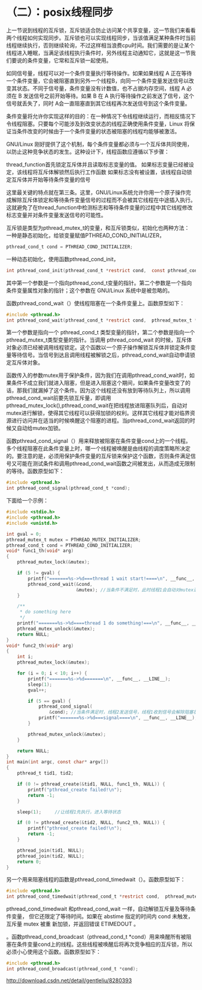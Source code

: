# （二）：posix线程同步


上一节说到线程的互斥锁，互斥锁适合防止访问某个共享变量，这一节我们来看看两个线程如何实现同步。互斥锁也可以实现线程同步，当该值满足某种条件时当前线程继续执行，否则继续轮询，不过这样相当浪费cpu时间。我们需要的是让某个线程进入睡眠，当满足该线程执行条件时，另外线程主动通知它，这就是这一节我们要说的条件变量，它常和互斥锁一起使用。

如同信号量，线程可以对一个条件变量执行等待操作。如果如果线程 A 正在等待一个条件变量，它会被阻塞直到另外一个线程B，向同一个条件变量发送信号以改变其状态。不同于信号量，条件变量没有计数值，也不占据内存空间，线程 A 必须在 B 发送信号之前开始等待。如果 B 在 A 执行等待操作之前发送了信号，这个信号就丢失了，同时 A会一直阻塞直到其它线程再次发送信号到这个条件变量。

条件变量将允许你实现这样的目的：在一种情况下令线程继续运行，而相反情况下令线程阻塞。只要每个可能涉及到改变状态的线程正确使用条件变量，Linux 将保证当条件改变的时候由于一个条件变量的状态被阻塞的线程均能够被激活。

GNU/Linux 刚好提供了这个机制，每个条件变量都必须与一个互斥体共同使用，以防止这种竞争状态的发生。这种设计下，线程函数应遵循以下步骤： 

thread_function首先锁定互斥体并且读取标志变量的值。 
如果标志变量已经被设定，该线程将互斥体解锁然后执行工作函数
如果标志没有被设置，该线程自动锁定互斥体并开始等待条件变量的信号

这里最关键的特点就在第三条。这里，GNU/Linux系统允许你用一个原子操作完成解除互斥体锁定和等待条件变量信号的过程而不会被其它线程在中途插入执行。这就避免了在thread_function中检测标志和等待条件变量的过程中其它线程修改标志变量并对条件变量发送信号的可能性。

互斥锁是类型为pthread_mutex_t的变量，和互斥锁类似，初始化也两种方法：
一种是静态初始化，给锁变量赋值PTHREAD_COND_INITIALIZER，

```c
pthread_cond_t cond = PTHREAD_COND_INITIALIZER;  
```

一种动态初始化，使用函数pthread_cond_init，

```c
int pthread_cond_init(pthread_cond_t *restrict cond,  const pthread_condattr_t *restrict attr);
```

其中第一个参数是一个指向pthread_cond_t变量的指针。第二个参数是一个指向条件变量属性对象的指针；这个参数在 GNU/Linux 系统中是被忽略的。

函数pthread_cond_wait（）使线程阻塞在一个条件变量上。函数原型如下：

```c
#include <pthread.h>  
int pthread_cond_wait(pthread_cond_t *restrict cond,  pthread_mutex_t *restrict mutex);  
```


第一个参数是指向一个 pthread_cond_t 类型变量的指针，第二个参数是指向一个pthread_mutex_t类型变量的指针。当调用 pthread_cond_wait 的时候，互斥体对象必须已经被调用线程锁定。这个函数以一个原子操作解锁互斥体并锁定条件变量等待信号。当信号到达且调用线程被解锁之后，pthread_cond_wait自动申请锁定互斥体对象。

函数传入的参数mutex用于保护条件，因为我们在调用pthread_cond_wait时，如果条件不成立我们就进入阻塞，但是进入阻塞这个期间，如果条件变量改变了的话，那我们就漏掉了这个条件。因为这个线程还没有放到等待队列上，所以调用pthread_cond_wait前要先锁互斥量，即调用pthread_mutex_lock(),pthread_cond_wait在把线程放进阻塞队列后，自动对mutex进行解锁，使得其它线程可以获得加锁的权利。这样其它线程才能对临界资源进行访问并在适当的时候唤醒这个阻塞的进程。当pthread_cond_wait返回的时候又自动给mutex加锁。

函数pthread_cond_signal（）用来释放被阻塞在条件变量cond上的一个线程。多个线程阻塞在此条件变量上时，哪一个线程被唤醒是由线程的调度策略所决定的。要注意的是，必须用保护条件变量的互斥锁来保护这个函数，否则条件满足信号又可能在测试条件和调用pthread_cond_wait函数之间被发出，从而造成无限制的等待。函数原型如下：


```c
#include <pthread.h>  
int pthread_cond_signal(pthread_cond_t *cond);  
```

下面给一个示例：

```c
#include <stdio.h>
#include <pthread.h>
#include <unistd.h>

int gval = 0;
pthread_mutex_t mutex = PTHREAD_MUTEX_INITIALIZER;
pthread_cond_t cond = PTHREAD_COND_INITIALIZER;
void* func1_th(void* arg)
{
    pthread_mutex_lock(&mutex);

    if (5 != gval) {
        printf("=======%s->%d===thread 1 wait start!====\n", __func__, __LINE__);
        pthread_cond_wait(&cond,
                          &mutex); //当条件不满足时，此时线程1会自动对mutex进行解锁，使得其它线程可以获得加锁的权利，当收到苏醒时会在执行加锁操作
    }

    /**
     * do something here
     */
    printf("=======%s->%d====thread 1 do something!===\n", __func__, __LINE__);
    pthread_mutex_unlock(&mutex);
    return NULL;
}
void* func2_th(void* arg)
{
    int i;
    pthread_mutex_lock(&mutex);

    for (i = 0; i < 10; i++) {
        printf("=======%s->%d=======\n", __func__, __LINE__);
        sleep(1);
        gval++;

        if (5 == gval) {
            pthread_cond_signal(
                &cond); //当条件满足时，线程2发送信号，线程1收到信号会解除阻塞状态。
            printf("=======%s->%d===signal====\n", __func__, __LINE__);
        }

        pthread_mutex_unlock(&mutex);
    }

    return NULL;
}
int main(int argc, const char* argv[])
{
    pthread_t tid1, tid2;

    if (0 != pthread_create(&tid1, NULL, func1_th, NULL)) {
        printf("pthread_create failed!\n");
        return -1;
    }

    sleep(1);     //让线程1先执行，进入等待状态

    if (0 != pthread_create(&tid2, NULL, func2_th, NULL)) {
        printf("pthread_create failed!\n");
        return -1;
    }

    pthread_join(tid1, NULL);
    pthread_join(tid2, NULL);
    return 0;
}
```
另一个用来阻塞线程的函数是pthread_cond_timedwait（）。函数原型如下：

```c
#include <pthread.h>  
int pthread_cond_timedwait(pthread_cond_t *restrict cond,  pthread_mutex_t *restrict mutex, const struct timespec *restrict abstime);   
```

pthread_cond_timedwait 和pthread_cond_wait 一样，自动解锁互斥量及等待条件变量， 但它还限定了等待时间。如果在 abstime 指定的时间内 cond 未触发，互斥量 mutex 被重 新加锁，并返回错误 ETIMEDOUT 。


。函数pthread_cond_broadcast（pthread_cond_t *cond）用来唤醒所有被阻塞在条件变量cond上的线程。这些线程被唤醒后将再次竞争相应的互斥锁，所以必须小心使用这个函数。函数原型如下：


```c
#include <pthread.h>  
int pthread_cond_broadcast(pthread_cond_t *cond);  
```

http://download.csdn.net/detail/gentleliu/8280393

